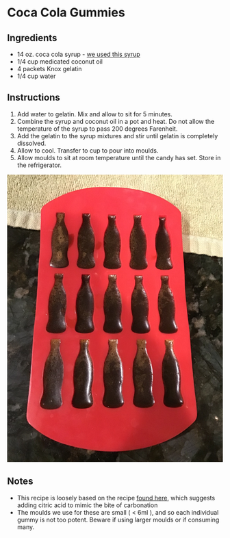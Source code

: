 # Coca Cola Gummies

## Ingredients
- 14 oz. coca cola syrup - [we used this syrup](https://www.monin.com/us/sugarcane-cola-syrup-1.html)
- 1/4 cup medicated coconut oil
- 4 packets Knox gelatin
- 1/4 cup water

## Instructions
1. Add water to gelatin. Mix and allow to sit for 5 minutes.
2. Combine the syrup and coconut oil in a pot and heat. Do not allow the temperature of the syrup to pass 200 degrees Farenheit. 
3. Add the gelatin to the syrup mixtures and stir until gelatin is completely dissolved.
4. Allow to cool. Transfer to cup to pour into moulds.
5. Allow moulds to sit at room temperature until the candy has set. Store in the refrigerator. 

![Finished gummies - bottled and all](media/bottles.JPG)

## Notes
- This recipe is loosely based on the recipe [found here](https://www.thespruceeats.com/cola-gummies-520894), which suggests adding citric acid to mimic the bite of carbonation
- The moulds we use for these are small ( < 6ml ), and so each individual gummy is not too potent. Beware if using larger moulds or if consuming many. 
